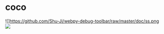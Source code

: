 coco
====

![]<https://github.com/Shu-Ji/webpy-debug-toolbar/raw/master/doc/ss.png>
![](http://nust.sinaapp.com/assets/img/404.png)
